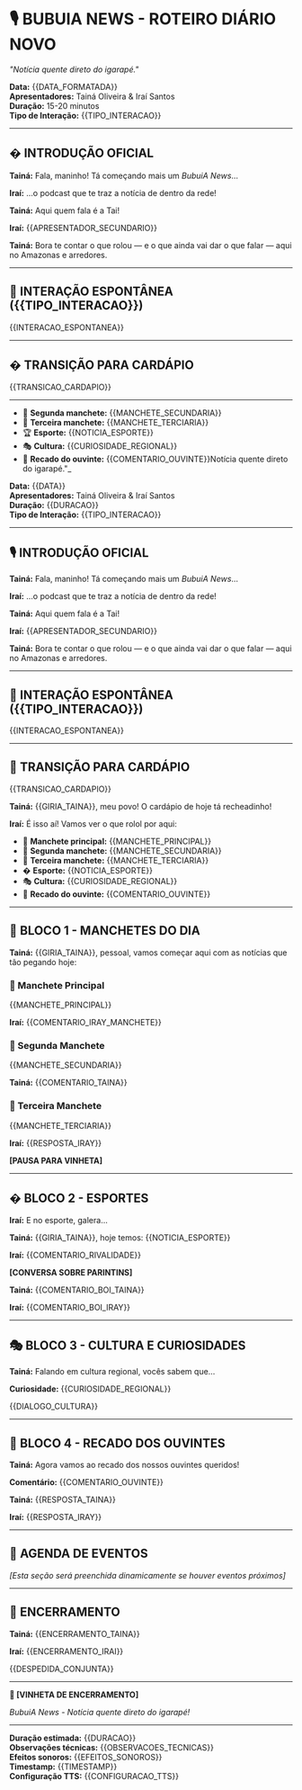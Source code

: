 # 🎙️ BUBUIA NEWS - ROTEIRO DIÁRIO NOVO

_"Notícia quente direto do igarapé."_

**Data:** {{DATA_FORMATADA}}  
**Apresentadores:** Tainá Oliveira & Iraí Santos  
**Duração:** 15-20 minutos  
**Tipo de Interação:** {{TIPO_INTERACAO}}

---

## �️ INTRODUÇÃO OFICIAL

**Tainá:** Fala, maninho! Tá começando mais um *BubuiA News*...

**Iraí:** ...o podcast que te traz a notícia de dentro da rede!

**Tainá:** Aqui quem fala é a Tai!

**Iraí:** {{APRESENTADOR_SECUNDARIO}}

**Tainá:** Bora te contar o que rolou — e o que ainda vai dar o que falar — aqui no Amazonas e arredores.

---

## 💬 INTERAÇÃO ESPONTÂNEA ({{TIPO_INTERACAO}})

{{INTERACAO_ESPONTANEA}}

---

## � TRANSIÇÃO PARA CARDÁPIO

{{TRANSICAO_CARDAPIO}}

---
- 📰 **Segunda manchete:** {{MANCHETE_SECUNDARIA}}  
- 📄 **Terceira manchete:** {{MANCHETE_TERCIARIA}}
- 🏆 **Esporte:** {{NOTICIA_ESPORTE}}
- 🎭 **Cultura:** {{CURIOSIDADE_REGIONAL}}
- 💬 **Recado do ouvinte:** {{COMENTARIO_OUVINTE}}Notícia quente direto do igarapé."_

**Data:** {{DATA}}  
**Apresentadores:** Tainá Oliveira & Iraí Santos  
**Duração:** {{DURACAO}}  
**Tipo de Interação:** {{TIPO_INTERACAO}}

---

## 🎙️ INTRODUÇÃO OFICIAL

**Tainá:** Fala, maninho! Tá começando mais um *BubuiA News*...

**Iraí:** ...o podcast que te traz a notícia de dentro da rede!

**Tainá:** Aqui quem fala é a Tai!

**Iraí:** {{APRESENTADOR_SECUNDARIO}}

**Tainá:** Bora te contar o que rolou — e o que ainda vai dar o que falar — aqui no Amazonas e arredores.

---

## 💬 INTERAÇÃO ESPONTÂNEA ({{TIPO_INTERACAO}})

{{INTERACAO_ESPONTANEA}}

---

## 🔄 TRANSIÇÃO PARA CARDÁPIO

{{TRANSICAO_CARDAPIO}}

**Tainá:** {{GIRIA_TAINA}}, meu povo! O cardápio de hoje tá recheadinho!

**Iraí:** É isso aí! Vamos ver o que rolol por aqui:

- 🔴 **Manchete principal:** {{MANCHETE_PRINCIPAL}}
- 📰 **Segunda manchete:** {{MANCHETE_SECUNDARIA}}  
- 📄 **Terceira manchete:** {{MANCHETE_TERCIARIA}}
- � **Esporte:** {{NOTICIA_ESPORTE}}
- 🎭 **Cultura:** {{CURIOSIDADE_REGIONAL}}
- 💬 **Recado do ouvinte:** {{COMENTARIO_OUVINTE}}

---

## 📰 BLOCO 1 - MANCHETES DO DIA

**Tainá:** {{GIRIA_TAINA}}, pessoal, vamos começar aqui com as notícias que tão pegando hoje:

### 🔴 Manchete Principal
{{MANCHETE_PRINCIPAL}}

**Iraí:** {{COMENTARIO_IRAY_MANCHETE}}

### 📰 Segunda Manchete  
{{MANCHETE_SECUNDARIA}}

**Tainá:** {{COMENTARIO_TAINA}}

### 📄 Terceira Manchete
{{MANCHETE_TERCIARIA}}

**Iraí:** {{RESPOSTA_IRAY}}

**[PAUSA PARA VINHETA]**

---

## � BLOCO 2 - ESPORTES

**Iraí:** E no esporte, galera...

**Tainá:** {{GIRIA_TAINA}}, hoje temos: {{NOTICIA_ESPORTE}}

**Iraí:** {{COMENTARIO_RIVALIDADE}}

**[CONVERSA SOBRE PARINTINS]**

**Tainá:** {{COMENTARIO_BOI_TAINA}}

**Iraí:** {{COMENTARIO_BOI_IRAY}}

---

## 🎭 BLOCO 3 - CULTURA E CURIOSIDADES

**Tainá:** Falando em cultura regional, vocês sabem que...

**Curiosidade:** {{CURIOSIDADE_REGIONAL}}

{{DIALOGO_CULTURA}}

---

## 💬 BLOCO 4 - RECADO DOS OUVINTES

**Tainá:** Agora vamos ao recado dos nossos ouvintes queridos!

**Comentário:** {{COMENTARIO_OUVINTE}}

**Tainá:** {{RESPOSTA_TAINA}}

**Iraí:** {{RESPOSTA_IRAY}}

---

## 📅 AGENDA DE EVENTOS

_[Esta seção será preenchida dinamicamente se houver eventos próximos]_

---

## 🎵 ENCERRAMENTO

**Tainá:** {{ENCERRAMENTO_TAINA}}

**Iraí:** {{ENCERRAMENTO_IRAI}}

{{DESPEDIDA_CONJUNTA}}

---

**🎵 [VINHETA DE ENCERRAMENTO]**

_BubuiA News - Notícia quente direto do igarapé!_

---

<!-- METADADOS TÉCNICOS -->
**Duração estimada:** {{DURACAO}}  
**Observações técnicas:** {{OBSERVACOES_TECNICAS}}  
**Efeitos sonoros:** {{EFEITOS_SONOROS}}  
**Timestamp:** {{TIMESTAMP}}  
**Configuração TTS:** {{CONFIGURACAO_TTS}}
